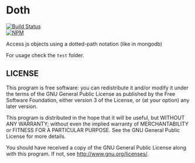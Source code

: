 
# Doth

[![Build Status](https://travis-ci.org/plasticpanda/doth.svg?branch=master)](https://travis-ci.org/plasticpanda/doth)  
[![NPM](https://nodei.co/npm/doth.png)](https://nodei.co/npm/doth/)


Access js objects using a dotted-path notation (like in mongodb)

For usage check the ```test``` folder.


## LICENSE

This program is free software: you can redistribute it and/or modify
it under the terms of the GNU General Public License as published by
the Free Software Foundation, either version 3 of the License, or
(at your option) any later version.

This program is distributed in the hope that it will be useful,
but WITHOUT ANY WARRANTY; without even the implied warranty of
MERCHANTABILITY or FITNESS FOR A PARTICULAR PURPOSE.  See the
GNU General Public License for more details.

You should have received a copy of the GNU General Public License
along with this program.  If not, see <http://www.gnu.org/licenses/>.

